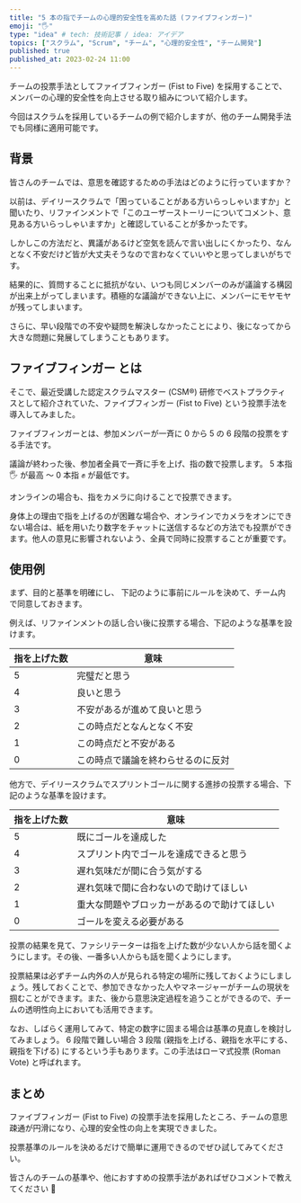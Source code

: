 ```yaml
---
title: "5 本の指でチームの心理的安全性を高めた話 (ファイブフィンガー)"
emoji: "🖐"
type: "idea" # tech: 技術記事 / idea: アイデア
topics: ["スクラム", "Scrum", "チーム", "心理的安全性", "チーム開発"]
published: true
published_at: 2023-02-24 11:00
---
```


チームの投票手法としてファイブフィンガー (Fist to Five) を採用することで、メンバーの心理的安全性を向上させる取り組みについて紹介します。

今回はスクラムを採用しているチームの例で紹介しますが、他のチーム開発手法でも同様に適用可能です。

## 背景

皆さんのチームでは、意思を確認するための手法はどのように行っていますか？

以前は、デイリースクラムで「困っていることがある方いらっしゃいますか」と聞いたり、リファインメントで「このユーザーストーリーについてコメント、意見ある方いらっしゃいますか」と確認していることが多かったです。

しかしこの方法だと、異議があるけど空気を読んで言い出しにくかったり、なんとなく不安だけど皆が大丈夫そうなので言わなくていいやと思ってしまいがちです。

結果的に、質問することに抵抗がない、いつも同じメンバーのみが議論する構図が出来上がってしまいます。積極的な議論ができない上に、メンバーにモヤモヤが残ってしまいます。

さらに、早い段階での不安や疑問を解決しなかったことにより、後になってから大きな問題に発展してしまうこともあります。

## ファイブフィンガー とは

そこで、最近受講した認定スクラムマスター (CSM®) 研修でベストプラクティスとして紹介されていた、ファイブフィンガー (Fist to Five) という投票手法を導入してみました。

ファイブフィンガーとは、参加メンバーが一斉に 0 から 5 の 6 段階の投票をする手法です。

議論が終わった後、参加者全員で一斉に手を上げ、指の数で投票します。 5 本指 🖐️ が最高 ～ 0 本指 ✊ が最低です。

オンラインの場合も、指をカメラに向けることで投票できます。

身体上の理由で指を上げるのが困難な場合や、オンラインでカメラをオンにできない場合は、紙を用いたり数字をチャットに送信するなどの方法でも投票ができます。他人の意見に影響されないよう、全員で同時に投票することが重要です。

## 使用例

まず、目的と基準を明確にし、 下記のように事前にルールを決めて、チーム内で同意しておきます。

例えば、リファインメントの話し合い後に投票する場合、下記のような基準を設けます。

<!-- textlint-disable ja-technical-writing/ja-no-weak-phrase -->

| 指を上げた数 | 意味                               |
| ------------ | ---------------------------------- |
| 5            | 完璧だと思う                       |
| 4            | 良いと思う                         |
| 3            | 不安があるが進めて良いと思う       |
| 2            | この時点だとなんとなく不安         |
| 1            | この時点だと不安がある             |
| 0            | この時点で議論を終わらせるのに反対 |

他方で、デイリースクラムでスプリントゴールに関する進捗の投票する場合、下記のような基準を設けます。

| 指を上げた数 | 意味                                         |
| ------------ | -------------------------------------------- |
| 5            | 既にゴールを達成した                         |
| 4            | スプリント内でゴールを達成できると思う       |
| 3            | 遅れ気味だが間に合う気がする                 |
| 2            | 遅れ気味で間に合わないので助けてほしい       |
| 1            | 重大な問題やブロッカーがあるので助けてほしい |
| 0            | ゴールを変える必要がある                     |

<!-- textlint-enable -->

投票の結果を見て、ファシリテーターは指を上げた数が少ない人から話を聞くようにします。その後、一番多い人からも話を聞くようにします。

投票結果は必ずチーム内外の人が見られる特定の場所に残しておくようにしましょう。残しておくことで、参加できなかった人やマネージャーがチームの現状を掴むことができます。また、後から意思決定過程を追うことができるので、チームの透明性向上においても活用できます。

なお、しばらく運用してみて、特定の数字に固まる場合は基準の見直しを検討してみましょう。 6 段階で難しい場合 3 段階 (親指を上げる、親指を水平にする、親指を下げる) にするという手もあります。この手法はローマ式投票 (Roman Vote) と呼ばれます。

## まとめ

ファイブフィンガー (Fist to Five) の投票手法を採用したところ、チームの意思疎通が円滑になり、心理的安全性の向上を実現できました。

投票基準のルールを決めるだけで簡単に運用できるのでぜひ試してみてください。

<!-- textlint-disable ja-technical-writing/ja-no-mixed-period -->

皆さんのチームの基準や、他におすすめの投票手法があればぜひコメントで教えてください 🙏
